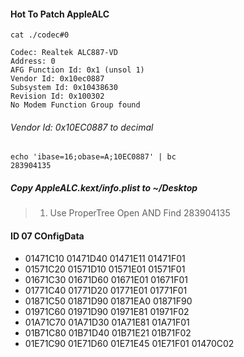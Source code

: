 #### Hot To Patch AppleALC

```shell
cat ./codec#0
```

```text
Codec: Realtek ALC887-VD
Address: 0
AFG Function Id: 0x1 (unsol 1)
Vendor Id: 0x10ec0887
Subsystem Id: 0x10438630
Revision Id: 0x100302
No Modem Function Group found
```

###### Vendor Id: 0x10EC0887 to decimal

```shell
echo 'ibase=16;obase=A;10EC0887' | bc
283904135
```

##### Copy AppleALC.kext/info.plist to ~/Desktop

> 1. Use ProperTree Open AND Find 283904135

#### ID 07 COnfigData
- 01471C10 01471D40 01471E11 01471F01 
- 01571C20 01571D10 01571E01 01571F01 
- 01671C30 01671D60 01671E01 01671F01 
- 01771C40 01771D20 01771E01 01771F01 
- 01871C50 01871D90 01871EA0 01871F90 
- 01971C60 01971D90 01971E81 01971F02 
- 01A71C70 01A71D30 01A71E81 01A71F01 
- 01B71C80 01B71D40 01B71E21 01B71F02 
- 01E71C90 01E71D60 01E71E45 01E71F01 01470C02